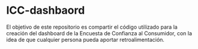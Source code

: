 # ICC-dashbaord
El objetivo de este repositorio es compartir el código utilizado para la creación del dashboard de la Encuesta de Confianza al Consumidor, con la idea de que cualquier persona pueda aportar retroalimentación.
